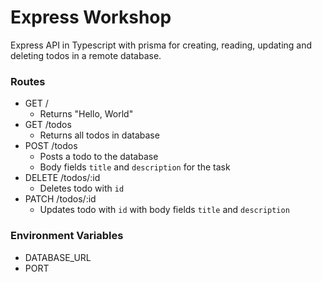 # Express Workshop

Express API in Typescript with prisma for creating, reading, updating and deleting todos in a remote database.

### Routes

- GET /
  - Returns "Hello, World"
- GET /todos
  - Returns all todos in database
- POST /todos
  - Posts a todo to the database
  - Body fields `title` and `description` for the task
- DELETE /todos/:id
  - Deletes todo with `id`
- PATCH /todos/:id
  - Updates todo with `id` with body fields `title` and `description`

### Environment Variables

- DATABASE_URL
- PORT
